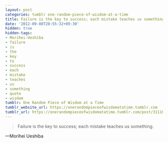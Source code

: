 ```yaml
---
layout: post
categories: tumblr one-random-piece-of-wisdom-at-a-time
title: Failure is the key to success; each mistake teaches us something.
date: '2012-09-08T20:55:32+09:30'
hidden: true
hidden-tags:
- Morihei-Ueshiba
- failure
- is
- the
- key
- to
- success
- each
- mistake
- teaches
- us
- something
- quote
- wisdom
tumblr: One Random Piece of Wisdom at a Time
tumblr_website_url: https://onerandompieceofwisdomatatime.tumblr.com
tumblr_url: https://onerandompieceofwisdomatatime.tumblr.com/post/31116867425/failure-is-the-key-to-success-each-mistake
---
```

> Failure is the key to success; each mistake teaches us something.

—Morihei Ueshiba

